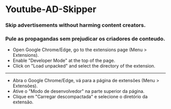 # Youtube-AD-Skipper

### Skip advertisements without harming content creators.
### Pule as propagandas sem prejudicar os criadores de conteudo.

- Open Google Chrome/Edge, go to the extensions page (Menu > Extensions).
- Enable "Developer Mode" at the top of the page.
- Click on "Load unpacked" and select the directory of the extension.
______________________________
- Abra o Google Chrome/Edge, vá para a página de extensões (Menu > Extensões).
- Ative o "Modo de desenvolvedor" na parte superior da página.
- Clique em "Carregar descompactada" e selecione o diretório da extensão.
